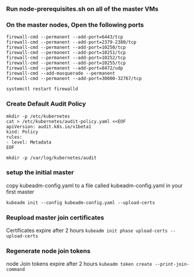 
### Run node-prerequisites.sh on all of the master VMs


### On the master nodes, Open the following ports
```
firewall-cmd --permanent --add-port=6443/tcp
firewall-cmd --permanent --add-port=2379-2380/tcp
firewall-cmd --permanent --add-port=10250/tcp
firewall-cmd --permanent --add-port=10251/tcp
firewall-cmd --permanent --add-port=10252/tcp
firewall-cmd --permanent --add-port=10255/tcp
firewall-cmd --permanent --add-port=8472/udp
firewall-cmd --add-masquerade --permanent
firewall-cmd --permanent --add-port=30000-32767/tcp
```

```systemctl restart firewalld```

 
 ### Create Default Audit Policy
```
mkdir -p /etc/kubernetes
cat > /etc/kubernetes/audit-policy.yaml <<EOF
apiVersion: audit.k8s.io/v1beta1
kind: Policy
rules:
- level: Metadata
EOF
```

```mkdir -p /var/log/kubernetes/audit```

### setup the initial master

copy kubeadm-config.yaml to a file called kubeadm-config.yaml in your first master

```kubeadm init --config kubeadm-config.yaml --upload-certs```


### Reupload master join certificates

Certificates expire after 2 hours
```kubeadm init phase upload-certs --upload-certs```

### Regenerate node join tokens

node Join tokens expire after 2 hours
```kubeadm token create --print-join-command```